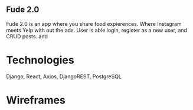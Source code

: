 ## Fude 2.0

Fude 2.0 is an app where you share food expierences. Where Instagram meets Yelp with out the ads. User is able login, register as a new user, and CRUD posts. and 

# Technologies

Django, React, Axios, DjangoREST, PostgreSQL


# Wireframes
